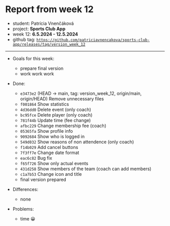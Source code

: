 # Report from week 12
  
- student: Patrícia Vnenčáková  
- project: **Sports Club App**  
- week 12: **6.5.2024 - 12.5.2024**  
- github tag:  [`https://github.com/patriciavnencakova/sports-club-app/releases/tag/version_week_12`](https://github.com/patriciavnencakova/sports-club-app/releases/tag/version_week_12)  
---  
- Goals for this week:     
	- prepare final version
    - work work work 
- Done:     
	- `e3473e2` (HEAD -> main, tag: version_week_12, origin/main, origin/HEAD) Remove unnecessary files
	- `f001864` Show statistics
	- `4d36dd0` Delete event (only coach)
	- `bc95fce` Delete player (only coach)
	- `781f44b` Update time (fee change)
	- `afbc229` Change membership fee (coach)
	- `05365fa` Show profile info
	- `9092684` Show who is logged in
	- `549d032` Show reasons of non attendence (only coach)
	- `f14b029` Add cancel buttons
	- `7f3ff7e` Change date format
	- `eac6c82` Bug fix
	- `f65f726` Show only actual events
	- `431d258` Show members of the team (coach can add members)
	- `c1a7b53` Change icon and title
    - final version prepared

- Differences: 
    - none
- Problems:   
    - time 😀